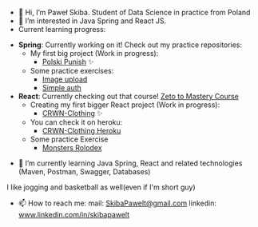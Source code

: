 - 👋 Hi, I’m Paweł Skiba. Student of Data Science in practice from Poland
- 👀 I’m interested in Java Spring and React JS. 
- Current learning progress:
* **Spring**: Currently working on it! Check out my practice repositories:   
  * My first big project  (Work in progress):
   	* [Polski Punish](https://github.com/SkibaPaweIT/PROJECT_Polski_Punish) ✨
  * Some practice exercises:
   	* [Image upload](https://github.com/SkibaPaweIT/Practice_Spring_image_upload.git)
   	* [Simple auth](https://github.com/SkibaPaweIT/Practice-spring-security-simple-factor-auth.git)
* **React**: Currently checking out that course!  [Zeto to Mastery Course](https://www.udemy.com/course/complete-react-developer-zero-to-mastery/)
  * Creating my first bigger React project (Work in progress):
  	*  [CRWN-Clothing](https://github.com/SkibaPaweIT/PROJECT-crwn-clothing) ✨
  * You can check it on heroku:
  	*  [CRWN-Clothing Heroku](https://pawelt-crwn-live.herokuapp.com/)	
  * Some practice Exercise
	*  [Monsters Rolodex](https://github.com/SkibaPaweIT/PRACTICE-monsters-rolodex) 
- 🌱 I’m currently learning Java Spring, React and related technologies (Maven, Postman, Swagger, Databases)

I like jogging and basketball as well(even if I'm short guy)
- 📫 How to reach me:
  mail: SkibaPawelt@gmail.com
  linkedin: www.linkedin.com/in/skibapawelt
  


<!---
SkibaPaweIT/SkibaPaweIT is a ✨ special ✨ repository because its `README.md` (this file) appears on your GitHub profile.
You can click the Preview link to take a look at your changes.
--->
